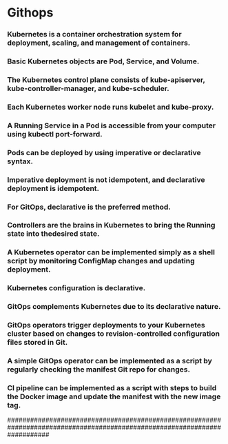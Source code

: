 # Githops

### Kubernetes is a container orchestration system for deployment, scaling, and management of containers.

### Basic Kubernetes objects are Pod, Service, and Volume.

### The Kubernetes control plane consists of kube-apiserver, kube-controller-manager, and kube-scheduler.

### Each Kubernetes worker node runs kubelet and kube-proxy.

### A Running Service in a Pod is accessible from your computer using kubectl port-forward.

### Pods can be deployed by using imperative or declarative syntax. 

### Imperative deployment is not idempotent, and declarative deployment is idempotent. 

### For GitOps, declarative is the preferred method.

### Controllers are the brains in Kubernetes to bring the Running state into thedesired state.

### A Kubernetes operator can be implemented simply as a shell script by monitoring ConfigMap changes and updating deployment.

### Kubernetes configuration is declarative.

### GitOps complements Kubernetes due to its declarative nature.

### GitOps operators trigger deployments to your Kubernetes cluster based on changes to revision-controlled configuration files stored in Git.

### A simple GitOps operator can be implemented as a script by regularly checking the manifest Git repo for changes.

### CI pipeline can be implemented as a script with steps to build the Docker image and update the manifest with the new image tag.
###########################################################################################################################
